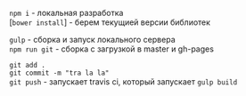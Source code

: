 `npm i` - локальная разработка  
[`bower install`] - берем текущией версии библиотек   

`gulp` - сборка и запуск локального сервера   
`npm run git` - сборка с загрузкой в master и gh-pages  

`git add .`  
`git commit -m "tra la la"`  
`git push` - запускает travis ci, который запускает `gulp build`   

